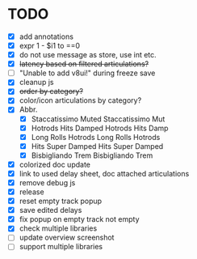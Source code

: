 # TODO

- [x] add annotations
- [x] expr 1 - $i1 to ==0
- [x] do not use message as store, use int etc.
- [x] ~~latency based on filtered articulations?~~
- [ ] "Unable to add v8ui!" during freeze save
- [x] cleanup js
- [x] ~~order by category?~~
- [x] color/icon articulations by category?
- [x] Abbr.
  - [x] Staccatissimo Muted  Staccatissimo Mut
  - [x] Hotrods Hits Damped  Hotrods Hits Damp
  - [x] Long Rolls Hotrods   Long Rolls Hotrods
  - [x] Hits Super Damped    Hits Super Damped
  - [x] Bisbigliando Trem    Bisbigliando Trem
- [x] colorized doc update
- [x] link to used delay sheet, doc attached articulations
- [x] remove debug js
- [x] release
- [x] reset empty track popup
- [x] save edited delays
- [x] fix popup on empty track not empty
- [x] check multiple libraries
- [ ] update overview screenshot
- [ ] support multiple libraries

